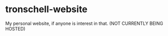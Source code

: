 # tronschell-website
My personal website, if anyone is interest in that. (NOT CURRENTLY BEING HOSTED)
